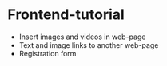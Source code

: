 # Frontend-tutorial
* Insert images and videos in web-page
* Text and image links to another web-page
* Registration form

